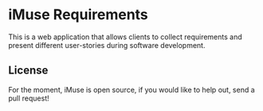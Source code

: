 # iMuse Requirements

This is a web application that allows clients to collect requirements and present different user-stories during software development.

## License

For the moment, iMuse is open source, if you would like to help out, send a pull request!
